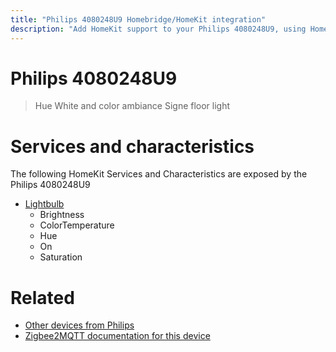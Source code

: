 ```yaml
---
title: "Philips 4080248U9 Homebridge/HomeKit integration"
description: "Add HomeKit support to your Philips 4080248U9, using Homebridge, Zigbee2MQTT and homebridge-z2m."
---
```

<!---
This file has been GENERATED using src/docgen/docgen.ts
DO NOT EDIT THIS FILE MANUALLY!
-->
# Philips 4080248U9
> Hue White and color ambiance Signe floor light


# Services and characteristics
The following HomeKit Services and Characteristics are exposed by
the Philips 4080248U9

* [Lightbulb](../../light.md)
  * Brightness
  * ColorTemperature
  * Hue
  * On
  * Saturation


# Related
* [Other devices from Philips](../index.md#philips)
* [Zigbee2MQTT documentation for this device](https://www.zigbee2mqtt.io/devices/4080248U9.html)